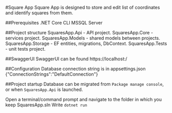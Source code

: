 #Square App
Square App is designed to store and edit list of coordinates and identify squares from them.

##Prerequisites 
.NET Core CLI
MSSQL Server

##Project structure
SquaresApp.Api - API project.
SquaresApp.Core - services project.
SquaresApp.Models - shared models between projects.
SquaresApp.Storage - EF entities, migrations, DbContext.
SquaresApp.Tests -  unit tests project.

##SwaggerUI
SwaggerUI can be found https://localhost:<port>/

##Configuration
Database connection string is in appsettings.json {"ConnectionStrings":"DefaultConnection"}

##Project startup
Database can be migrated from ```Package manage console```, or when ```SquaresApp.Api``` is launched.

Open a terminal/command prompt and navigate to the folder in which you keep SquaresApp.sln
Write ```dotnet run```